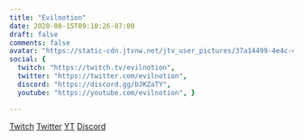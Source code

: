 ```yaml
---
title: "Evilnotion"
date: 2020-08-15T09:10:26-07:00
draft: false
comments: false
avatar: "https://static-cdn.jtvnw.net/jtv_user_pictures/37a14499-4e4c-48da-b1e1-ab0a05d2f967-profile_image-70x70.png"
social: {
  twitch: "https://twitch.tv/evilnotion", 
  twitter: "https://twitter.com/evilnotion", 
  discord: "https://discord.gg/bJKZaTY", 
  youtube: "https://youtube.com/evilnotion", }

---
```


[Twitch](https://twitch.tv/evilnotion)
[Twitter](https://twitter.com/evilnotion)
[YT](https://youtube.com/evilnotion)
[Discord](https://discord.gg/bJKZaTY)
